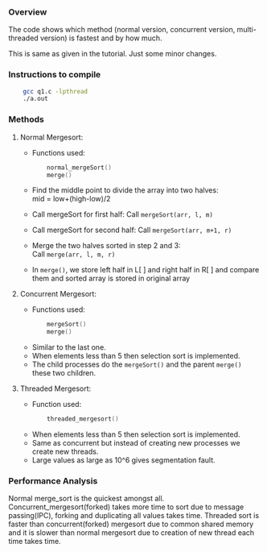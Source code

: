 ### Overview
The code shows which method (normal version, concurrent version, multi-threaded version) is fastest and by how much.

This is same as given in the tutorial. Just some minor changes.

### Instructions to compile
```bash
    gcc q1.c -lpthread
    ./a.out
```

### Methods

1. Normal Mergesort:    
    - Functions used:   
        ```cpp
            normal_mergeSort()
            merge()
        ``` 
    - Find the middle point to divide the array into two halves:  
        mid = low+(high-low)/2
    - Call mergeSort for first half: Call `mergeSort(arr, l, m)`
    - Call mergeSort for second half: Call `mergeSort(arr, m+1, r)`
    - Merge the two halves sorted in step 2 and 3:  
    Call `merge(arr, l, m, r)`

    - In `merge()`, we store left half in L[ ] and right half in R[ ] and compare them and sorted array is stored in original array

2. Concurrent Mergesort:    
    - Functions used:
        ```cpp
            mergeSort()
            merge()
        ```
    - Similar to the last one.
    - When elements less than 5 then selection sort is implemented.
    - The child processes do the `mergeSort()` and the parent `merge()` these two children.

3. Threaded Mergesort:  
    - Function used:
        ```cpp
            threaded_mergesort()
        ```
    - When elements less than 5 then selection sort is implemented.
    - Same as concurrent but instead of creating new processes we create new threads.
    - Large values as large as 10^6 gives segmentation fault.

### Performance Analysis

Normal merge_sort is the quickest amongst all. Concurrent_mergesort(forked) takes more time to sort due to message passing(IPC), forking and duplicating all values takes time. Threaded sort is faster than concurrent(forked) mergesort due to common shared memory and it is slower than normal mergesort due to creation of new thread each time takes time.